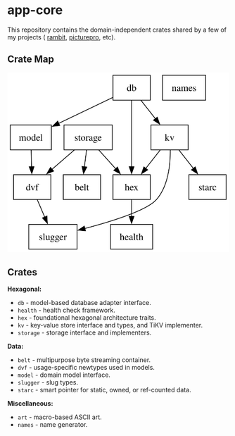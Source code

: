 # app-core

This repository contains the domain-independent crates shared by a few of my
projects (
[rambit](https://github.com/rambit-systems/rambit),
[picturepro](https://github.com/picture-pro/mono),
etc).

## Crate Map
![Crate Graph](./media/crate-graph.svg)

## Crates

**Hexagonal:**
- `db` - model-based database adapter interface.
- `health` - health check framework.
- `hex` - foundational hexagonal architecture traits.
- `kv` - key-value store interface and types, and TiKV implementer.
- `storage` - storage interface and implementers.

**Data:**
- `belt` - multipurpose byte streaming container.
- `dvf` - usage-specific newtypes used in models.
- `model` - domain model interface.
- `slugger` - slug types.
- `starc` - smart pointer for static, owned, or ref-counted data.

**Miscellaneous:**
- `art` - macro-based ASCII art.
- `names` - name generator.
